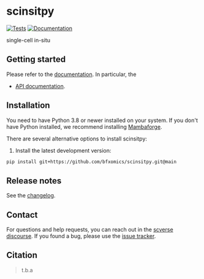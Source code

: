 # scinsitpy

[![Tests][badge-tests]][link-tests]
[![Documentation][badge-docs]][link-docs]

[badge-tests]: https://img.shields.io/github/actions/workflow/status/bfxomics/scinsitpy/test.yaml?branch=main
[link-tests]: https://github.com/bfxomics/scinsitpy/actions/workflows/test.yml
[badge-docs]: https://img.shields.io/readthedocs/scinsitpy

single-cell in-situ

## Getting started

Please refer to the [documentation][link-docs]. In particular, the

-   [API documentation][link-api].

## Installation

You need to have Python 3.8 or newer installed on your system. If you don't have
Python installed, we recommend installing [Mambaforge](https://github.com/conda-forge/miniforge#mambaforge).

There are several alternative options to install scinsitpy:

<!--
1) Install the latest release of `scinsitpy` from `PyPI <https://pypi.org/project/scinsitpy/>`_:

```bash
pip install scinsitpy
```
-->

1. Install the latest development version:

```bash
pip install git+https://github.com/bfxomics/scinsitpy.git@main
```

## Release notes

See the [changelog][changelog].

## Contact

For questions and help requests, you can reach out in the [scverse discourse][scverse-discourse].
If you found a bug, please use the [issue tracker][issue-tracker].

## Citation

> t.b.a

[scverse-discourse]: https://discourse.scverse.org/
[issue-tracker]: https://github.com/bfxomics/scinsitpy/issues
[changelog]: https://scinsitpy.readthedocs.io/latest/changelog.html
[link-docs]: https://scinsitpy.readthedocs.io
[link-api]: https://scinsitpy.readthedocs.io/latest/api.html
